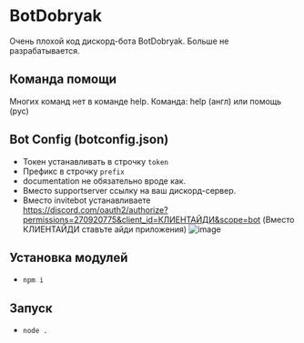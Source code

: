 # BotDobryak
Очень плохой код дискорд-бота BotDobryak. Больше не разрабатывается.

## Команда помощи
Многих команд нет в команде help.
Команда: help (англ) или помощь (рус)

## Bot Config (botconfig.json)
- Токен устанавливать в строчку `token`
- Префикс в строчку `prefix`
- documentation не обязательно вроде как.
- Вместо supportserver ссылку на ваш дискорд-сервер.
- Вместо invitebot устанавливаете https://discord.com/oauth2/authorize?permissions=270920775&client_id=КЛИЕНТАЙДИ&scope=bot
(Вместо КЛИЕНТАЙДИ ставъте айди приложения)
![image](https://user-images.githubusercontent.com/50026919/114945813-ab194900-9e52-11eb-8aa0-866598f26613.png)

## Установка модулей
- `npm i`

## Запуск
- `node .`
